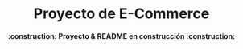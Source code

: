 <h1 align="center">Proyecto de E-Commerce</h1>

<h4 align="center">
:construction: Proyecto & README en construcción :construction:
</h4>
